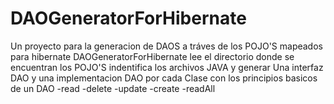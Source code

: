# DAOGeneratorForHibernate

Un proyecto para la generacion de DAOS a tráves de los POJO'S mapeados para hibernate
DAOGeneratorForHibernate lee el directorio donde se encuentran los POJO'S indentifica los archivos JAVA
y generar Una interfaz DAO y una implementacion DAO por cada Clase con los principios basicos
de un DAO
-read
-delete
-update
-create
-readAll
